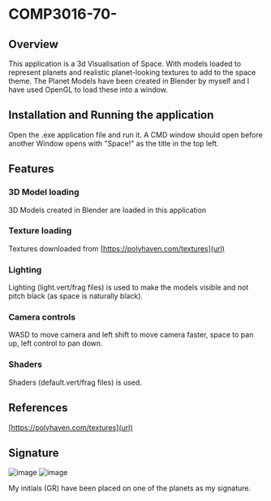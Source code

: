 # COMP3016-70-
## Overview
This application is a 3d Visualisation of Space. With models loaded to represent planets and realistic planet-looking textures to add to the space theme.
The Planet Models have been created in Blender by myself and I have used OpenGL to load these into a window.


## Installation and Running the application
Open the .exe application file and run it. A CMD window should open before another Window opens with "Space!" as the title in the top left.

## Features
### 3D Model loading
3D Models created in Blender are loaded in this application

### Texture loading
Textures downloaded from [https://polyhaven.com/textures](url)


### Lighting
Lighting (light.vert/frag files) is used to make the models visible and not pitch black (as space is naturally black).
### Camera controls
WASD to move camera and left shift to move camera faster, space to pan up, left control to pan down.
### Shaders
Shaders (default.vert/frag files) is used.
## References
[https://polyhaven.com/textures](url)

## Signature
![image](https://github.com/Grog02/COMP3016-70-/assets/91668510/d3e9c02d-22ae-4b06-a45d-a3654fd09f35)
![image](https://github.com/Grog02/COMP3016-70-/assets/91668510/decfe159-9d4b-47ee-a84e-8249fc904b5d)


My initials (GR) have been placed on one of the planets as my signature.
